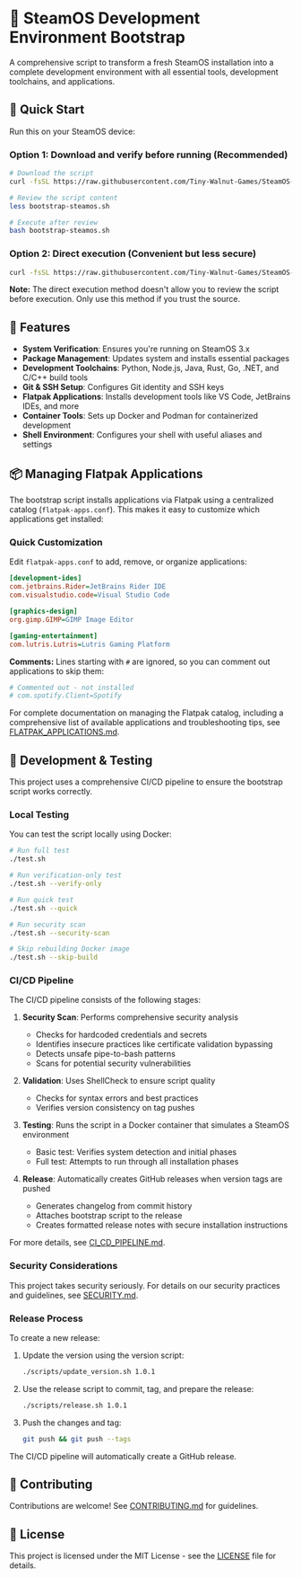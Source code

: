 # 🌲 SteamOS Development Environment Bootstrap

A comprehensive script to transform a fresh SteamOS installation into a complete development environment with all essential tools, development toolchains, and applications.

## 🚀 Quick Start

Run this on your SteamOS device:

### Option 1: Download and verify before running (Recommended)

```bash
# Download the script
curl -fsSL https://raw.githubusercontent.com/Tiny-Walnut-Games/SteamOS-Dev-Bootstrap/main/bootstrap-steamos.sh -o bootstrap-steamos.sh

# Review the script content
less bootstrap-steamos.sh

# Execute after review
bash bootstrap-steamos.sh
```

### Option 2: Direct execution (Convenient but less secure)

```bash
curl -fsSL https://raw.githubusercontent.com/Tiny-Walnut-Games/SteamOS-Dev-Bootstrap/main/bootstrap-steamos.sh | bash
```

**Note:** The direct execution method doesn't allow you to review the script before execution. Only use this method if you trust the source.

## 🔧 Features

- **System Verification**: Ensures you're running on SteamOS 3.x
- **Package Management**: Updates system and installs essential packages
- **Development Toolchains**: Python, Node.js, Java, Rust, Go, .NET, and C/C++ build tools
- **Git & SSH Setup**: Configures Git identity and SSH keys
- **Flatpak Applications**: Installs development tools like VS Code, JetBrains IDEs, and more
- **Container Tools**: Sets up Docker and Podman for containerized development
- **Shell Environment**: Configures your shell with useful aliases and settings

## 📦 Managing Flatpak Applications

The bootstrap script installs applications via Flatpak using a centralized catalog (`flatpak-apps.conf`). This makes it easy to customize which applications get installed:

### Quick Customization

Edit `flatpak-apps.conf` to add, remove, or organize applications:

```ini
[development-ides]
com.jetbrains.Rider=JetBrains Rider IDE
com.visualstudio.code=Visual Studio Code

[graphics-design]
org.gimp.GIMP=GIMP Image Editor

[gaming-entertainment]
com.lutris.Lutris=Lutris Gaming Platform
```

**Comments:** Lines starting with `#` are ignored, so you can comment out applications to skip them:

```ini
# Commented out - not installed
# com.spotify.Client=Spotify
```

For complete documentation on managing the Flatpak catalog, including a comprehensive list of available applications and troubleshooting tips, see [FLATPAK_APPLICATIONS.md](docs/FLATPAK_APPLICATIONS.md).

## 🧪 Development & Testing

This project uses a comprehensive CI/CD pipeline to ensure the bootstrap script works correctly.

### Local Testing

You can test the script locally using Docker:

```bash
# Run full test
./test.sh

# Run verification-only test
./test.sh --verify-only

# Run quick test
./test.sh --quick

# Run security scan
./test.sh --security-scan

# Skip rebuilding Docker image
./test.sh --skip-build
```

### CI/CD Pipeline

The CI/CD pipeline consists of the following stages:

1. **Security Scan**: Performs comprehensive security analysis
   - Checks for hardcoded credentials and secrets
   - Identifies insecure practices like certificate validation bypassing
   - Detects unsafe pipe-to-bash patterns
   - Scans for potential security vulnerabilities

2. **Validation**: Uses ShellCheck to ensure script quality
   - Checks for syntax errors and best practices
   - Verifies version consistency on tag pushes

3. **Testing**: Runs the script in a Docker container that simulates a SteamOS environment
   - Basic test: Verifies system detection and initial phases
   - Full test: Attempts to run through all installation phases

4. **Release**: Automatically creates GitHub releases when version tags are pushed
   - Generates changelog from commit history
   - Attaches bootstrap script to the release
   - Creates formatted release notes with secure installation instructions

For more details, see [CI_CD_PIPELINE.md](docs/CI_CD_PIPELINE.md).

### Security Considerations

This project takes security seriously. For details on our security practices and guidelines, see [SECURITY.md](docs/SECURITY.md).

### Release Process

To create a new release:

1. Update the version using the version script:
   ```bash
   ./scripts/update_version.sh 1.0.1
   ```

2. Use the release script to commit, tag, and prepare the release:
   ```bash
   ./scripts/release.sh 1.0.1
   ```

3. Push the changes and tag:
   ```bash
   git push && git push --tags
   ```

The CI/CD pipeline will automatically create a GitHub release.

## 📝 Contributing

Contributions are welcome! See [CONTRIBUTING.md](CONTRIBUTING.md) for guidelines.

## 📄 License

This project is licensed under the MIT License - see the [LICENSE](LICENSE) file for details.
